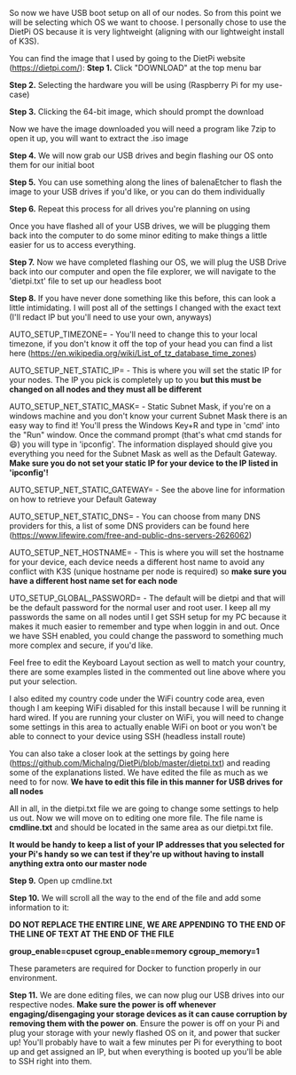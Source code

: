So now we have USB boot setup on all of our nodes.  So from this point we will be selecting which OS we want to choose.  I personally chose to use the DietPi OS because it is very lightweight (aligning with our lightweight install of K3S).  

You can find the image that I used by going to the DietPi website (https://dietpi.com/):
**Step 1.** Click "DOWNLOAD" at the top menu bar

**Step 2.** Selecting the hardware you will be using (Raspberry Pi for my use-case)

**Step 3.** Clicking the 64-bit image, which should prompt the download

Now we have the image downloaded you will need a program like 7zip to open it up, you will want to extract the .iso image

**Step 4.** We will now grab our USB drives and begin flashing our OS onto them for our initial boot

**Step 5.** You can use something along the lines of balenaEtcher to flash the image to your USB drives if you'd like, or you can do them individually

**Step 6.** Repeat this process for all drives you're planning on using

Once you have flashed all of your USB drives, we will be plugging them back into the computer to do some minor editing to make things a little easier for us to access everything.

**Step 7.** Now we have completed flashing our OS, we will plug the USB Drive back into our computer and open the file explorer, we will navigate to the 'dietpi.txt' file to set up our headless boot

**Step 8.** If you have never done something like this before, this can look a little intimidating.  I will post all of the settings I changed with the exact text (I'll redact IP but you'll need to use your own, anyways)

AUTO_SETUP_TIMEZONE= - You'll need to change this to your local timezone, if you don't know it off the top of your head you can find a list here (https://en.wikipedia.org/wiki/List_of_tz_database_time_zones)

AUTO_SETUP_NET_STATIC_IP= - This is where you will set the static IP for your nodes.  The IP you pick is completely up to you **but this must be changed on all nodes and they must all be different**

AUTO_SETUP_NET_STATIC_MASK= - Static Subnet Mask, if you're on a windows machine and you don't know your current Subnet Mask there is an easy way to find it!  You'll press the Windows Key+R and type in 'cmd' into the "Run" window.  Once the command prompt (that's what cmd stands for 😄) you will type in 'ipconfig'.  The information displayed should give you everything you need for the Subnet Mask as well as the Default Gateway. **Make sure you do not set your static IP for your device to the IP listed in 'ipconfig'!**

AUTO_SETUP_NET_STATIC_GATEWAY= - See the above line for information on how to retrieve your Default Gateway

AUTO_SETUP_NET_STATIC_DNS= - You can choose from many DNS providers for this, a list of some DNS providers can be found here (https://www.lifewire.com/free-and-public-dns-servers-2626062)

AUTO_SETUP_NET_HOSTNAME= - This is where you will set the hostname for your device, each device needs a different host name to avoid any conflict with K3S (unique hostname per node is required) so **make sure you have a different host name set for each node**

UTO_SETUP_GLOBAL_PASSWORD= - The default will be dietpi and that will be the default password for the normal user and root user.  I keep all my passwords the same on all nodes until I get SSH setup for my PC because it makes it much easier to remember and type when loggin in and out.  Once we have SSH enabled, you could change the password to something much more complex and secure, if you'd like.

Feel free to edit the Keyboard Layout section as well to match your country, there are some examples listed in the commented out line above where you put your selection.

I also edited my country code under the WiFi country code area, even though I am keeping WiFi disabled for this install because I will be running it hard wired.  If you are running your cluster on WiFi, you will need to change some settings in this area to actually enable WiFi on boot or you won't be able to connect to your device using SSH (headless install route)

You can also take a closer look at the settings by going here (https://github.com/MichaIng/DietPi/blob/master/dietpi.txt) and reading some of the explanations listed.  We have edited the file as much as we need to for now.  **We have to edit this file in this manner for USB drives for all nodes**

All in all, in the dietpi.txt file we are going to change some settings to help us out.  Now we will move on to editing one more file.  The file name is **cmdline.txt** and should be located in the same area as our dietpi.txt file.  

**It would be handy to keep a list of your IP addresses that you selected for your Pi's handy so we can test if they're up without having to install anything extra onto our master node**

**Step 9.** Open up cmdline.txt

**Step 10.** We will scroll all the way to the end of the file and add some information to it:

**DO NOT REPLACE THE ENTIRE LINE, WE ARE APPENDING TO THE END OF THE LINE OF TEXT AT THE END OF THE FILE**

**group_enable=cpuset cgroup_enable=memory cgroup_memory=1**

These parameters are required for Docker to function properly in our environment.

**Step 11.** We are done editing files, we can now plug our USB drives into our respective nodes.  **Make sure the power is off whenever engaging/disengaging your storage devices as it can cause corruption by removing them with the power on**.  Ensure the power is off on your Pi and plug your storage with your newly flashed OS on it, and power that sucker up!  You'll probably have to wait a few minutes per Pi for everything to boot up and get assigned an IP, but when everything is booted up you'll be able to SSH right into them.  
